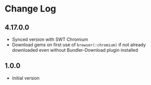 # Change Log

## 4.17.0.0

- Synced version with SWT Chromium
- Download gems on first use of `browser(:chromium)` if not already downloaded even without Bundler-Download plugin installed

## 1.0.0

- Initial version

